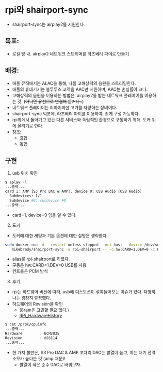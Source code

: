 # rpi와 shairport-sync
- shairport-sync는 airplay2를 지원한다.
## 목표: 
  - 로컬 망 내, airplay2 네트워크 스트리머를 라즈베리 파이로 만들기
## 배경:
  - 애플 뮤직에서는 ALAC을 통해, 나름 고해상력의 음원을 스트리밍한다.
  - 애플의 휴대기기는 블루투스 코덱을 AAC만 지원하며, AAC는 손실률이 크다.
  - 고해상력의 음원을 이용하는 방법은, airplay2를 받는 네트워크 플레이어를 이용하는 것. (~~아니면 유선으로 연결해 듣거나..~~)
  - 네트워크 플레이어는 어마어마한 고가를 자랑하는 장비이다.
  - shairport-sync 덕분에, 라즈베리 파이를 이용하여, 쉽게 구성 가능하다.
  - rpi위에서 돌아가고 있는 다른 서비스와 독립적인 환경으로 구동하기 위해, 도커 위에 올리기로 한다.
- 참조:
  - [깃헙](https://github.com/mikebrady/shairport-sync)
  - [돜헙](https://hub.docker.com/r/mikebrady/shairport-sync)

## 구현
1. usb 위치 확인
```sh
$ aplay -l
...중략...
card 1: AMP [S3 Pro DAC & AMP], device 0: USB Audio [USB Audio]
  Subdevices: 1/1
  Subdevice #0: subdevice #0
...중략...
```
- card=1, device=0 임을 알 수 있다.

2. 도커
- 도커에 대한 세팅과 기본 옵션에 대한 설명은 생략한다.
```sh
sudo docker run -d --restart unless-stopped --net host --device /dev/snd  \
   mikebrady/shairport-sync -a rpi-shairport -- -d hw:CARD=1,DEV=0 -c PCM
```
- alias를 rpi-shairport로 하였다.
- 구동은 hw:CARD=1,DEV=0 USB를 사용
- 컨트롤은 PCM 방식

3. 후기
- rpi는 하드웨어 버전에 따라, usb에 디스토션이 섞여들어오는 이슈가 있다. 다행히 나는 굉장히 깔끔했다.
- 하드웨어의 Revision을 확인
  - (8ram은 고민할 필요 없다.)
  - [RPi_HardwareHistory](https://elinux.org/RPi_HardwareHistory)
```sh
$ cat /proc/cpuinfo
...중략...
Hardware        : BCM2835
Revision        : d03114
...중략...
```

- 한 가지 불만은, S3 Pro DAC & AMP 꼬다리 DAC는 발열이 높고, 이는 대기 전력 소모가 높다는 것 (amp 때문)!
  - 발열이 적은 순수 DAC로 바꿔보자..
